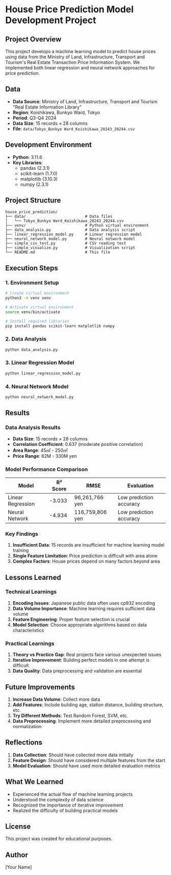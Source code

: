 # House Price Prediction Model Development Project

## Project Overview

This project develops a machine learning model to predict house prices using data from the Ministry of Land, Infrastructure, Transport and Tourism's Real Estate Transaction Price Information System. We implemented both linear regression and neural network approaches for price prediction.

## Data

- **Data Source**: Ministry of Land, Infrastructure, Transport and Tourism "Real Estate Information Library"
- **Region**: Koishikawa, Bunkyo Ward, Tokyo
- **Period**: Q3-Q4 2024
- **Data Size**: 15 records × 28 columns
- **File**: `data/Tokyo_Bunkyo Ward_Koishikawa_20243_20244.csv`

## Development Environment

- **Python**: 3.11.6
- **Key Libraries**:
  - pandas (2.3.1)
  - scikit-learn (1.7.0)
  - matplotlib (3.10.3)
  - numpy (2.3.1)

## Project Structure

```
house_price_prediction/
├── data/                          # Data files
│   └── Tokyo_Bunkyo Ward_Koishikawa_20243_20244.csv
├── venv/                          # Python virtual environment
├── data_analysis.py               # Data analysis script
├── linear_regression_model.py     # Linear regression model
├── neural_network_model.py        # Neural network model
├── simple_csv_test.py             # CSV reading test
├── simple_visualize.py            # Visualization script
└── README.md                      # This file
```

## Execution Steps

### 1. Environment Setup

```bash
# Create virtual environment
python3 -m venv venv

# Activate virtual environment
source venv/bin/activate

# Install required libraries
pip install pandas scikit-learn matplotlib numpy
```

### 2. Data Analysis

```bash
python data_analysis.py
```

### 3. Linear Regression Model

```bash
python linear_regression_model.py
```

### 4. Neural Network Model

```bash
python neural_network_model.py
```

## Results

### Data Analysis Results

- **Data Size**: 15 records × 28 columns
- **Correlation Coefficient**: 0.637 (moderate positive correlation)
- **Area Range**: 45㎡ - 250㎡
- **Price Range**: 62M - 330M yen

### Model Performance Comparison

| Model | R² Score | RMSE | Evaluation |
|-------|----------|------|------------|
| Linear Regression | -3.033 | 96,261,766 yen | Low prediction accuracy |
| Neural Network | -4.934 | 116,759,806 yen | Low prediction accuracy |

### Key Findings

1. **Insufficient Data**: 15 records are insufficient for machine learning model training
2. **Single Feature Limitation**: Price prediction is difficult with area alone
3. **Complex Factors**: House prices depend on many factors beyond area

## Lessons Learned

### Technical Learnings

1. **Encoding Issues**: Japanese public data often uses cp932 encoding
2. **Data Volume Importance**: Machine learning requires sufficient data volume
3. **Feature Engineering**: Proper feature selection is crucial
4. **Model Selection**: Choose appropriate algorithms based on data characteristics

### Practical Learnings

1. **Theory vs Practice Gap**: Real projects face various unexpected issues
2. **Iterative Improvement**: Building perfect models in one attempt is difficult
3. **Data Quality**: Data preprocessing and validation are essential

## Future Improvements

1. **Increase Data Volume**: Collect more data
2. **Add Features**: Include building age, station distance, building structure, etc.
3. **Try Different Methods**: Test Random Forest, SVM, etc.
4. **Data Preprocessing**: Implement more detailed preprocessing and normalization

## Reflections

1. **Data Collection**: Should have collected more data initially
2. **Feature Design**: Should have considered multiple features from the start
3. **Model Evaluation**: Should have used more detailed evaluation metrics

## What We Learned

- Experienced the actual flow of machine learning projects
- Understood the complexity of data science
- Recognized the importance of iterative improvement
- Realized the difficulty of building practical models

## License

This project was created for educational purposes.

## Author

[Your Name] 